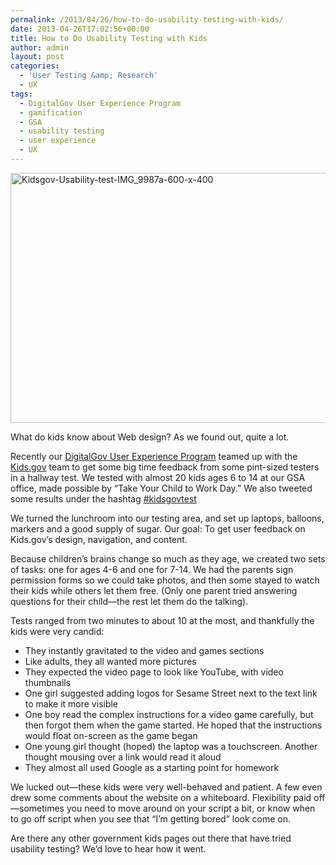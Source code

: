 ```yaml
---
permalink: /2013/04/26/how-to-do-usability-testing-with-kids/
date: 2013-04-26T17:02:56+00:00
title: How to Do Usability Testing with Kids
author: admin
layout: post
categories:
  - 'User Testing &amp; Research'
  - UX
tags:
  - DigitalGov User Experience Program
  - gamification
  - GSA
  - usability testing
  - user experience
  - UX
---
```


<img class="aligncenter size-full wp-image-139842" src="https://www.digitalgov.gov/files/2014/03/Kidsgov-Usability-test-IMG_9987a-600-x-400.jpg" alt="Kidsgov-Usability-test-IMG_9987a-600-x-400" width="600" height="400" />

What do kids know about Web design? As we found out, quite a lot.

Recently our [DigitalGov User Experience Program](https://www.digitalgov.gov/resources/user-experience-program/) teamed up with the [Kids.gov](http://www.kids.gov/) team to get some big time feedback from some pint-sized testers in a hallway test. We tested with almost 20 kids ages 6 to 14 at our GSA office, made possible by “Take Your Child to Work Day.” We also tweeted some results under the hashtag [#kidsgovtest](https://twitter.com/search?q=kidsgovtest&src=typd "kidsgovtest")

We turned the lunchroom into our testing area, and set up laptops, balloons, markers and a good supply of sugar. Our goal: To get user feedback on Kids.gov’s design, navigation, and content.

Because children’s brains change so much as they age, we created two sets of tasks: one for ages 4-6 and one for 7-14. We had the parents sign permission forms so we could take photos, and then some stayed to watch their kids while others let them free. (Only one parent tried answering questions for their child—the rest let them do the talking).

Tests ranged from two minutes to about 10 at the most, and thankfully the kids were very candid:

  * They instantly gravitated to the video and games sections
  * Like adults, they all wanted more pictures
  * They expected the video page to look like YouTube, with video thumbnails
  * One girl suggested adding logos for Sesame Street next to the text link to make it more visible
  * One boy read the complex instructions for a video game carefully, but then forgot them when the game started. He hoped that the instructions would float on-screen as the game began
  * One young girl thought (hoped) the laptop was a touchscreen. Another thought mousing over a link would read it aloud
  * They almost all used Google as a starting point for homework

We lucked out—these kids were very well-behaved and patient. A few even drew some comments about the website on a whiteboard. Flexibility paid off—sometimes you need to move around on your script a bit, or know when to go off script when you see that “I’m getting bored” look come on.

Are there any other government kids pages out there that have tried usability testing? We’d love to hear how it went.